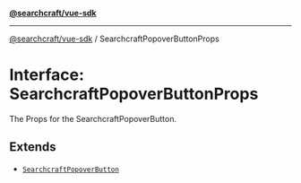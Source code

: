 [**@searchcraft/vue-sdk**](/reference/sdk/js-vue/README.md)

***

[@searchcraft/vue-sdk](/reference/sdk/js-vue/globals.md) / SearchcraftPopoverButtonProps

# Interface: SearchcraftPopoverButtonProps

The Props for the SearchcraftPopoverButton.

## Extends

- [`SearchcraftPopoverButton`](/reference/sdk/js-vue/namespaces/Components/interfaces/SearchcraftPopoverButton.md)

